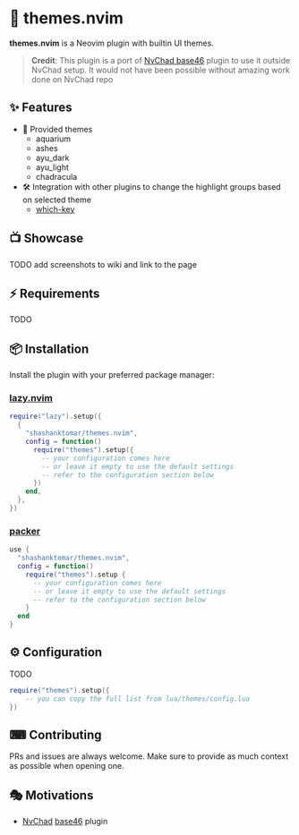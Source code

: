 # 🌈 themes.nvim

**themes.nvim** is a Neovim plugin with builtin UI themes.

> **Credit**: This plugin is a port of [NvChad base46](https://github.com/NvChad/base46) plugin to
> use it outside NvChad setup. It would not have been possible without amazing work done on NvChad repo

## ✨ Features

- 🎨 Provided themes
  - aquarium
  - ashes
  - ayu_dark
  - ayu_light
  - chadracula
- 🛠️ Integration with other plugins to change the highlight groups based on selected theme
  - [which-key](https://github.com/folke/which-key.nvim)

## 📺 Showcase

TODO add screenshots to wiki and link to the page

## ⚡️ Requirements

TODO

## 📦 Installation

Install the plugin with your preferred package manager:

### [lazy.nvim](https://github.com/folke/lazy.nvim)

```lua
require("lazy").setup({
  {
    "shashanktomar/themes.nvim",
    config = function()
      require("themes").setup({
        -- your configuration comes here
        -- or leave it empty to use the default settings
        -- refer to the configuration section below
      })
    end,
  },
})
```

### [packer](https://github.com/wbthomason/packer.nvim)

```lua
use {
  "shashanktomar/themes.nvim",
  config = function()
    require("themes").setup {
      -- your configuration comes here
      -- or leave it empty to use the default settings
      -- refer to the configuration section below
    }
  end
}
```

## ⚙️ Configuration

TODO

```lua
require("themes").setup({
    -- you can copy the full list from lua/themes/config.lua
})
```

## ⌨ Contributing

PRs and issues are always welcome. Make sure to provide as much context as possible when opening one.

## 🎭 Motivations

- [NvChad](https://nvchad.com/) [base46](https://github.com/NvChad/base46) plugin
